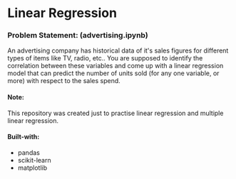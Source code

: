 # Linear Regression

### Problem Statement: (advertising.ipynb)
An advertising company has historical data of it's sales figures for different types of items like TV, radio, etc.. You are supposed to identify the correlation between these variables and come up with a linear regression model that can predict the number of units sold (for any one variable, or more) with respect to the sales spend.

#### Note:
This repository was created just to practise linear regression and multiple linear regression.

#### Built-with:
* pandas
* scikit-learn
* matplotlib
